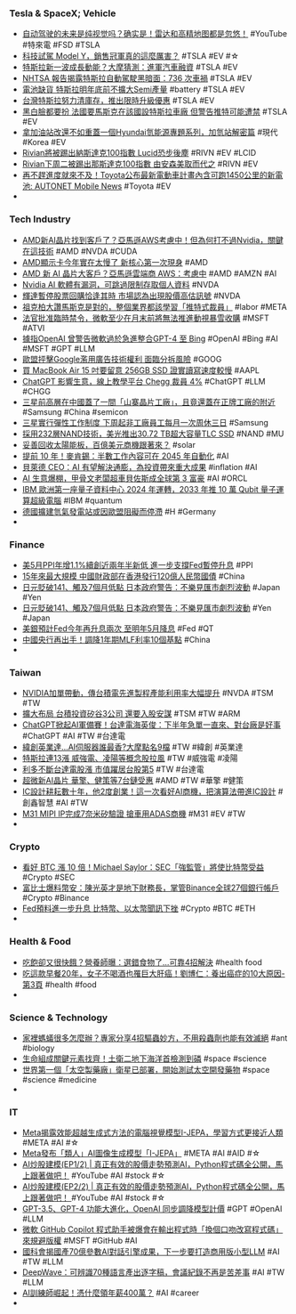 ### Tesla & SpaceX; Vehicle
- [自动驾驶的未来是纯视觉吗？确实是！雷达和高精地图都是忽悠！](https://www.youtube.com/watch?v=iLs83p1l7tU) #YouTube #特來電 #FSD #TSLA
- [科技試駕 Model Y，銷售冠軍真的這麼厲害？](https://technews.tw/2023/06/14/model-y-test-drive) #TSLA #EV #☆
- [特斯拉新一波成長動能？大摩猜測：進軍汽車融資](https://finance.technews.tw/2023/06/15/tesla-stock-heres-the-next-growth-opportunity-according-to-morgan-stanley/) #TSLA #EV
- [NHTSA 報告揭露特斯拉自動駕駛黑暗面：736 次車禍](https://technews.tw/2023/06/14/nhtsa-tesla-autopilot-report/) #TSLA #EV
- [電池缺貨 特斯拉明年底前不擴大Semi產量](https://ctee.com.tw/news/global/882881.html) #battery #TSLA #EV
- [台灣特斯拉努力清庫存，推出限時升級優惠](https://finance.technews.tw/2023/06/15/tesla-taiwan-timely-sales/) #TSLA #EV
- [黑白臉都要扮 法國要馬斯克在該國設特斯拉車廠 但警告推特可能遭禁](https://m.cnyes.com/news/id/5214481) #TSLA #EV
- [拿加油站改還不如重蓋一個Hyundai氫能源專題系列，加氫站解密篇](https://feature.u-car.com.tw/feature/article/74829) #現代 #Korea #EV
- [Rivian將被踢出納斯達克100指數 Lucid恐步後塵](https://ec.ltn.com.tw/article/breakingnews/4334304) #RIVN #EV #LCID
- [Rivian下周二被踢出那斯達克100指數 由安森美取而代之](https://news.cnyes.com/news/id/5215243) #RIVN #EV
- [再不趕進度就來不及！Toyota公布最新電動車計畫內含可跑1450公里的新電池: AUTONET Mobile News](http://mobile.autonet.com.tw/cgi-bin/file_view.cgi?c3060103230614) #Toyota #EV
-
### Tech Industry
- [AMD新AI晶片找到客戶了？亞馬遜AWS考慮中！但為何打不過Nvidia，關鍵在這技術](https://www.bnext.com.tw/article/75667/amd-data-center-ai-technology) #AMD #NVDA #CUDA
- [AMD顯示卡今年實在太慢了 新核心第一次現身](https://news.xfastest.com/amd/129462/amd-rdna3-navi-32/) #AMD
- [AMD 新 AI 晶片大客戶？亞馬遜雲端商 AWS：考慮中](https://technews.tw/2023/06/14/amd-ai-aws/) #AMD #AMZN #AI
- [Nvidia AI 軟體有漏洞，可跳過限制存取個人資料](https://technews.tw/2023/06/15/nvidia-ai-has-a-security-concerns/) #NVDA
- [輝達暫停股票回購恰逢其時 市場認為出現股價高估訊號](https://news.cnyes.com/news/id/5214396) #NVDA
- [祖克柏大讚馬斯克是對的，整個業界都該學習「推特式裁員」](https://www.techbang.com/posts/107175-zuckerberg-rarely-praised-musk-twitters-layoffs-are-worth) #labor #META
- [法官批准臨時禁令，微軟至少在月末前將無法推進動視暴雪收購](https://chinese.engadget.com/microsoft-activision-blizzard-merger-temporarily-blocked-by-us-judge-115457331.html) #MSFT #ATVI
- [據指OpenAI 曾警告微軟過於急進整合GPT-4 至 Bing](https://chinese.engadget.com/openai-reportedly-warned-microsoft-about-rushing-gpt-4-integration-into-bing-040035089.html) #OpenAI #Bing #AI #MSFT #GPT #LLM
- [歐盟抨擊Google濫用廣告技術權利 面臨分拆風險](https://m.cnyes.com/news/id/5214394) #GOOG
- [買 MacBook Air 15 吋要留意 256GB SSD 證實讀寫速度較慢](https://www.newmobilelife.com/2023/06/14/macbook-air-15-256gb-ssd-speed/) #AAPL
- [ChatGPT 影響生意，線上教學平台 Chegg 裁員 4%](https://technews.tw/2023/06/14/affected-by-chatgpt-chegg-lays-off-4percent/) #ChatGPT #LLM #CHGG
- [三星前高層在中國蓋了一間「山寨晶片工廠」，且竟還蓋在正牌工廠的附近](https://www.techbang.com/posts/107158-former-samsung-executives-are-accused-of-stealing-trade) #Samsung #China #semicon
- [三星實行彈性工作制度 下周起非工廠員工每月一次周休三日](https://m.cnyes.com/news/id/5213564) #Samsung
- [採用232層NAND技術，美光推出30.72 TB超大容量TLC SSD](https://www.ithome.com.tw/review/157282) #NAND #MU
- [妥善回收太陽能板，百億美元商機跟著來？](https://www.gvm.com.tw/article/103571) #solar
- [提前 10 年！麥肯錫：半數工作內容可在 2045 年自動化](https://technews.tw/2023/06/14/half-of-all-work-can-be-automated-by-2045/) #AI
- [貝萊德 CEO：AI 有望解決通膨，為投資帶來重大成果](https://finance.technews.tw/2023/06/15/larry-fink-ai/) #inflation #AI
- [AI 生意爆棚，甲骨文老闆超車貝佐斯成全球第 3 富豪](https://finance.technews.tw/2023/06/15/larry-ellison-overtakes-jeff-bezos-as-worlds-third-richest-person/) #AI #ORCL
- [IBM 歐洲第一座量子資料中心 2024 年運轉，2033 年推 10 萬 Qubit 量子運算超級電腦](https://technews.tw/2023/06/15/ibm-to-build-its-first-european-quantum-data-center/) #IBM #quantum
- [德國擴建氫氣發電站或因歐盟阻礙而停滯](https://news.cnyes.com/news/id/5215168) #H #Germany
-
### Finance
- [美5月PPI年增1.1%續創近兩年半新低 進一步支撐Fed暫停升息](https://m.cnyes.com/news/id/5214333) #PPI
- [15年來最大規模 中國財政部在香港發行120億人民幣國債](https://news.cnyes.com/news/id/5214132) #China
- [日元貶破141、觸及7個月低點 日本政府警告：不樂見匯市劇烈波動](https://news.cnyes.com/news/id/5215172) #Japan #Yen
- [日元貶破141、觸及7個月低點 日本政府警告：不樂見匯市劇烈波動](https://m.cnyes.com/news/id/5215172) #Yen #Japan
- [美銀預計Fed今年再升息兩次 至明年5月降息](https://news.cnyes.com/news/id/5215479) #Fed #QT
- [中國央行再出手！調降1年期MLF利率10個基點](https://news.cnyes.com/news/id/5214626) #China
-
### Taiwan
- [NVIDIA加單帶動，傳台積電先進製程產能利用率大幅提升](https://www.techbang.com/posts/107136-driven-by-nvidias-single-increase-the-news-said-that-tsmcs) #NVDA #TSM #TW
- [擴大布局 台積投資矽谷3公司 還要入股安謀](https://ctee.com.tw/news/tech/883463.html) #TSM #TW #ARM
- [ChatGPT掀起AI軍備賽！台達電海英俊：下半年急單一直來、對台廠是好事](https://www.bnext.com.tw/article/75661/delta-electric-ai) #ChatGPT #AI #TW #台達電
- [緯創英業達…AI伺服器誰最香?大摩點名9檔](https://ctee.com.tw/news/stocks/883862.html) #TW #緯創 #英業達
- [特斯拉連13漲 威強電、凌陽等概念股拉風](https://ctee.com.tw/news/stocks/882997.html) #TW #威強電 #凌陽
- [利多不斷台達電股漲 市值躍居台股第5](https://ctee.com.tw/news/stocks/883599.html) #TW #台達電
- [超微新AI晶片 華擎、健策等7台鏈受惠](https://ctee.com.tw/news/tech/883481.html) #AMD #TW #華擎 #健策
- [IC設計耕耘數十年，他2度創業！這一次看好AI商機，把演算法帶進IC設計](https://www.bnext.com.tw/article/75571/neuchips-taiwan-impact-ai-award-2023) #創鑫智慧 #AI #TW
- [M31 MIPI IP完成7奈米矽驗證 搶車用ADAS商機](https://news.cnyes.com/news/id/5214328) #M31 #EV #TW
-
### Crypto
- [看好 BTC 漲 10 倍！Michael Saylor：SEC「強監管」將使比特幣受益](https://blockcast.it/2023/06/14/michael-saylor-believes-crypto-related-regulatory-enforcement-action-will-play-in-bitcoins-favor/) #Crypto #SEC
- [富比士爆料幣安：陳光英才是地下財務長，掌管Binance全球27個銀行帳戶](https://www.blocktempo.com/forbes-reveals-the-secret-chief-financial-officer-of-chen-guangying/) #Crypto #Binance
- [Fed預料進一步升息 比特幣、以太幣聞訊下挫](https://news.cnyes.com/news/id/5214605) #Crypto #BTC #ETH
-
### Health & Food
- [吃飽卻又很快餓？營養師曝：選錯食物了…可靠4招解決](https://today.line.me/tw/v2/article/YaeY17Q) #health food
- [吃這款早餐20年，女子不喝酒也罹巨大肝癌！劉博仁：養出癌症的10大原因- 第3頁](https://www.edh.tw/article/33992/3) #health #food
-
### Science & Technology
- [家裡螞蟻很多怎麼辦？專家分享4招驅蟲妙方，不用殺蟲劑也能有效滅絕](https://today.line.me/tw/v2/article/kEZ3Ryk) #ant #biology
- [生命組成關鍵元素找齊！土衛二地下海洋首檢測到磷](https://technews.tw/2023/06/15/phosphorus-enceladus-saturn-moon/) #space #science
- [世界第一個「太空製藥廠」衛星已部署，開始測試太空開發藥物](https://technews.tw/2023/06/14/w-series-1-satellite-varda-sapcex/) #space #science #medicine
-
### IT
- [Meta揭露效能超越生成式方法的電腦視覺模型I-JEPA，學習方式更接近人類](https://www.ithome.com.tw/news/157335) #META #AI #☆
- [Meta發布「類人」AI圖像生成模型「I-JEPA」](https://m.cnyes.com/news/id/5212945) #META #AI #AID #☆
- [AI炒股建模(EP1/2) | 真正有效的股價走勢預測AI，Python程式碼全公開，馬上跟著做吧！](https://www.youtube.com/watch?v=GP-are6sZoE) #YouTube #AI #stock #☆
- [AI炒股建模(EP2/2) | 真正有效的股價走勢預測AI，Python程式碼全公開，馬上跟著做吧！ ](https://www.youtube.com/watch?v=KqBuSvEGiZA) #YouTube #AI #stock #☆
- [GPT-3.5、GPT-4 功能大進化，OpenAI 同步調降模型計價](https://technews.tw/2023/06/14/openai-gpt-3-5-turbo-and-gpt-4-models-in-the-api-now/) #GPT #OpenAI #LLM
- [微軟 GitHub Copilot 程式助手被爆會在輸出程式時「換個口吻改寫程式碼」 來規避版權](https://www.techbang.com/posts/107133-microsofts-github-copilot-assistant-was-complained-about) #MSFT #GitHub #AI
- [國科會揭國產70億參數AI對話引擎成果，下一步要打造商用版小型LLM](https://www.ithome.com.tw/news/157337) #AI #TW #LLM
- [DeepWave：可辨識70種語言產出逐字稿，會議紀錄不再是苦差事](https://www.bnext.com.tw/article/75561/deepwave-dwave-taiwan-impact-ai-award-2023) #AI #TW #LLM
- [AI訓練師崛起！憑什麼領年薪400萬？](https://www.gvm.com.tw/article/103579) #AI #career
-